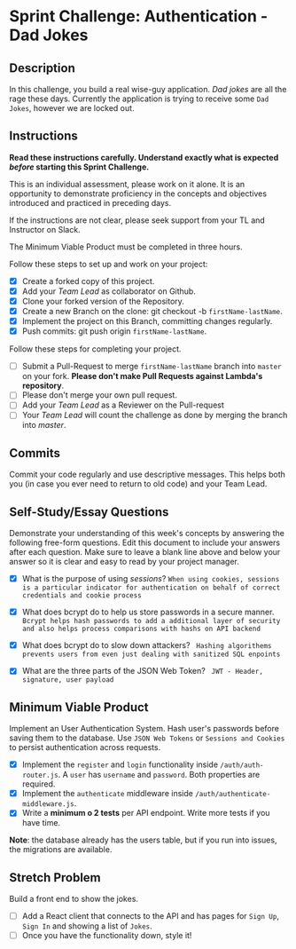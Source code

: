 # Sprint Challenge: Authentication - Dad Jokes

## Description

In this challenge, you build a real wise-guy application. _Dad jokes_ are all the rage these days. Currently the application is trying to receive some `Dad Jokes`, however we are locked out.

## Instructions

**Read these instructions carefully. Understand exactly what is expected _before_ starting this Sprint Challenge.**

This is an individual assessment, please work on it alone. It is an opportunity to demonstrate proficiency in the concepts and objectives introduced and practiced in preceding days.

If the instructions are not clear, please seek support from your TL and Instructor on Slack.

The Minimum Viable Product must be completed in three hours.

Follow these steps to set up and work on your project:

- [x] Create a forked copy of this project.
- [x] Add your _Team Lead_ as collaborator on Github.
- [x] Clone your forked version of the Repository.
- [x] Create a new Branch on the clone: git checkout -b `firstName-lastName`.
- [x] Implement the project on this Branch, committing changes regularly.
- [x] Push commits: git push origin `firstName-lastName`.

Follow these steps for completing your project.

- [ ] Submit a Pull-Request to merge `firstName-lastName` branch into `master` on your fork. **Please don't make Pull Requests against Lambda's repository**.
- [ ] Please don't merge your own pull request.
- [ ] Add your _Team Lead_ as a Reviewer on the Pull-request
- [ ] Your _Team Lead_ will count the challenge as done by merging the branch into _master_.

## Commits

Commit your code regularly and use descriptive messages. This helps both you (in case you ever need to return to old code) and your Team Lead.

## Self-Study/Essay Questions

Demonstrate your understanding of this week's concepts by answering the following free-form questions. Edit this document to include your answers after each question. Make sure to leave a blank line above and below your answer so it is clear and easy to read by your project manager.

- [x] What is the purpose of using _sessions_?
    ``` When using cookies, sessions is a particular indicator for authentication on behalf of correct credentials and cookie process ```
- [x] What does bcrypt do to help us store passwords in a secure manner.
    ``` Bcrypt helps hash passwords to add a additional layer of security and also helps process comparisons with hashs on API backend```

- [x] What does bcrypt do to slow down attackers?
    ``` Hashing algorithems prevents users from even just dealing with sanitized SQL enpoints```

- [x] What are the three parts of the JSON Web Token?
    ``` JWT - Header, signature, user payload```

## Minimum Viable Product

Implement an User Authentication System. Hash user's passwords before saving them to the database. Use `JSON Web Tokens` or `Sessions and Cookies` to persist authentication across requests.

- [x] Implement the `register` and `login` functionality inside `/auth/auth-router.js`. A `user` has `username` and `password`. Both properties are required.
- [x] Implement the `authenticate` middleware inside `/auth/authenticate-middleware.js`.
- [x] Write a **minimum o 2 tests** per API endpoint. Write more tests if you have time.

**Note**: the database already has the users table, but if you run into issues, the migrations are available.

## Stretch Problem

Build a front end to show the jokes.

- [ ] Add a React client that connects to the API and has pages for `Sign Up`, `Sign In` and showing a list of `Jokes`.
- [ ] Once you have the functionality down, style it!
